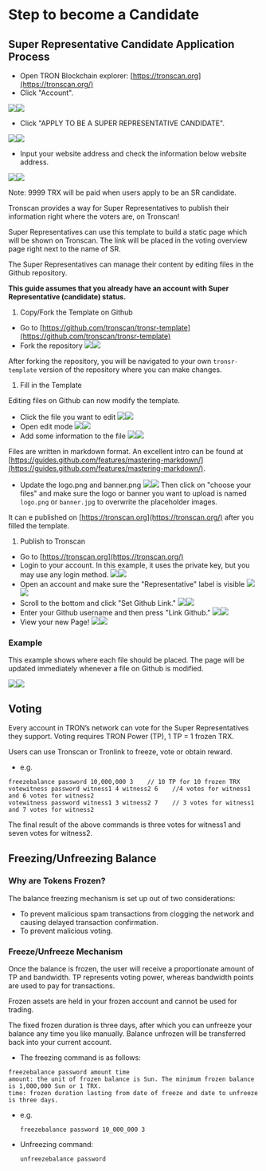 # Step to become a Candidate

## Super Representative Candidate Application Process

* Open TRON Blockchain explorer: [https://tronscan.org](https://tronscan.org/)
* Click "Account".

![](https://raw.githubusercontent.com/ybhgenius/Documentation/master/images/Blockchain-Explorer/%E7%AB%9E%E9%80%89%E8%B6%85%E7%BA%A7%E4%BB%A3%E8%A1%A8/%E7%82%B9%E5%87%BB%E8%B4%A6%E6%88%B7.jpg)![](https://raw.githubusercontent.com/ybhgenius/Documentation/master/images/Blockchain-Explorer/%E7%AB%9E%E9%80%89%E8%B6%85%E7%BA%A7%E4%BB%A3%E8%A1%A8/%E7%82%B9%E5%87%BB%E8%B4%A6%E6%88%B7.jpg)

* Click "APPLY TO BE A SUPER REPRESENTATIVE CANDIDATE".

![](https://raw.githubusercontent.com/ybhgenius/Documentation/master/images/Blockchain-Explorer/%E7%AB%9E%E9%80%89%E8%B6%85%E7%BA%A7%E4%BB%A3%E8%A1%A8/%E7%94%B3%E8%AF%B7%E6%88%90%E4%B8%BA%E8%B6%85%E7%BA%A7%E4%BB%A3%E8%A1%A8%E5%80%99%E9%80%89.jpg)![](https://raw.githubusercontent.com/ybhgenius/Documentation/master/images/Blockchain-Explorer/%E7%AB%9E%E9%80%89%E8%B6%85%E7%BA%A7%E4%BB%A3%E8%A1%A8/%E7%94%B3%E8%AF%B7%E6%88%90%E4%B8%BA%E8%B6%85%E7%BA%A7%E4%BB%A3%E8%A1%A8%E5%80%99%E9%80%89.jpg)

* Input your website address and check the information below website address.

![](https://raw.githubusercontent.com/ybhgenius/Documentation/master/images/Blockchain-Explorer/%E7%AB%9E%E9%80%89%E8%B6%85%E7%BA%A7%E4%BB%A3%E8%A1%A8/%E5%A1%AB%E5%86%99%E7%BD%91%E7%AB%99%E5%9C%B0%E5%9D%80%E5%B9%B6%E5%8B%BE%E9%80%89.jpg)![](https://raw.githubusercontent.com/ybhgenius/Documentation/master/images/Blockchain-Explorer/%E7%AB%9E%E9%80%89%E8%B6%85%E7%BA%A7%E4%BB%A3%E8%A1%A8/%E5%A1%AB%E5%86%99%E7%BD%91%E7%AB%99%E5%9C%B0%E5%9D%80%E5%B9%B6%E5%8B%BE%E9%80%89.jpg)

Note: 9999 TRX will be paid when users apply to be an SR candidate.

Tronscan provides a way for Super Representatives to publish their information right where the voters are, on Tronscan!

Super Representatives can use this template to build a static page which will be shown on Tronscan. The link will be placed in the voting overview page right next to the name of SR.

The Super Representatives can manage their content by editing files in the Github repository.

**This guide assumes that you already have an account with Super Representative \(candidate\) status.**

1. Copy/Fork the Template on Github

* Go to [https://github.com/tronscan/tronsr-template](https://github.com/tronscan/tronsr-template)
* Fork the repository ![](https://raw.githubusercontent.com/tronscan/docs/master/images/fork-repo.png)![](https://raw.githubusercontent.com/tronscan/docs/master/images/fork-repo.png)

After forking the repository, you will be navigated to your own `tronsr-template` version of the repository where you can make changes.

1. Fill in the Template

Editing files on Github can now modify the template.

* Click the file you want to edit ![](https://raw.githubusercontent.com/tronscan/docs/master/images/github-open-file.png)![](https://raw.githubusercontent.com/tronscan/docs/master/images/github-open-file.png)
* Open edit mode ![](https://raw.githubusercontent.com/tronscan/docs/master/images/github-edit-file.png)![](https://raw.githubusercontent.com/tronscan/docs/master/images/github-edit-file.png)
* Add some information to the file ![](https://raw.githubusercontent.com/tronscan/docs/master/images/edit-team-intro.png)![](https://raw.githubusercontent.com/tronscan/docs/master/images/edit-team-intro.png)

Files are written in markdown format. An excellent intro can be found at [https://guides.github.com/features/mastering-markdown/](https://guides.github.com/features/mastering-markdown/).

* Update the logo.png and banner.png ![](https://raw.githubusercontent.com/tronscan/docs/master/images/github-upload-files.png)![](https://raw.githubusercontent.com/tronscan/docs/master/images/github-upload-files.png) Then click on "choose your files" and make sure the logo or banner you want to upload is named `logo.png` or `banner.jpg` to overwrite the placeholder images.

It can e published on [https://tronscan.org](https://tronscan.org/) after you filled the template.

1. Publish to Tronscan

* Go to [https://tronscan.org](https://tronscan.org/)
* Login to your account. In this example, it uses the private key, but you may use any login method. ![](https://raw.githubusercontent.com/tronscan/docs/master/images/login-with-private-key.png)![](https://raw.githubusercontent.com/tronscan/docs/master/images/login-with-private-key.png)
* Open an account and make sure the "Representative" label is visible ![](https://raw.githubusercontent.com/tronscan/docs/master/images/open-account.png)![](https://raw.githubusercontent.com/tronscan/docs/master/images/open-account.png)
* Scroll to the bottom and click "Set Github Link." ![](https://raw.githubusercontent.com/tronscan/docs/master/images/set-github-link.png)![](https://raw.githubusercontent.com/tronscan/docs/master/images/set-github-link.png)
* Enter your Github username and then press "Link Github." ![](https://raw.githubusercontent.com/tronscan/docs/master/images/input-username.png)![](https://raw.githubusercontent.com/tronscan/docs/master/images/input-username.png)
* View your new Page! ![](https://raw.githubusercontent.com/tronscan/docs/master/images/view-page.png)![](https://raw.githubusercontent.com/tronscan/docs/master/images/view-page.png)

### Example

This example shows where each file should be placed. The page will be updated immediately whenever a file on Github is modified.

![](https://raw.githubusercontent.com/tronscan/docs/master/images/example-page.png)![](https://raw.githubusercontent.com/tronscan/docs/master/images/example-page.png)

## Voting

Every account in TRON’s network can vote for the Super Representatives they support. Voting requires TRON Power \(TP\), 1 TP = 1 frozen TRX.

Users can use Tronscan or Tronlink to freeze, vote or obtain reward.

* e.g.

```text
freezebalance password 10,000,000 3    // 10 TP for 10 frozen TRX
votewitness password witness1 4 witness2 6    //4 votes for witness1 and 6 votes for witness2
votewitness password witness1 3 witness2 7    // 3 votes for witness1 and 7 votes for witness2
```

The final result of the above commands is three votes for witness1 and seven votes for witness2.

## Freezing/Unfreezing Balance

### Why are Tokens Frozen?

The balance freezing mechanism is set up out of two considerations:

* To prevent malicious spam transactions from clogging the network and causing delayed transaction confirmation.
* To prevent malicious voting.

### Freeze/Unfreeze Mechanism

Once the balance is frozen, the user will receive a proportionate amount of TP and bandwidth. TP represents voting power, whereas bandwidth points are used to pay for transactions.

Frozen assets are held in your frozen account and cannot be used for trading.

The fixed frozen duration is three days, after which you can unfreeze your balance any time you like manually. Balance unfrozen will be transferred back into your current account.

* The freezing command is as follows:

```text
freezebalance password amount time
amount: the unit of frozen balance is Sun. The minimum frozen balance is 1,000,000 Sun or 1 TRX.
time: frozen duration lasting from date of freeze and date to unfreeze is three days.
```

* e.g.

  `freezebalance password 10_000_000 3`

* Unfreezing command:

  `unfreezebalance password`

